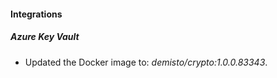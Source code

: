 #### Integrations
##### Azure Key Vault
- Updated the Docker image to: *demisto/crypto:1.0.0.83343*.
